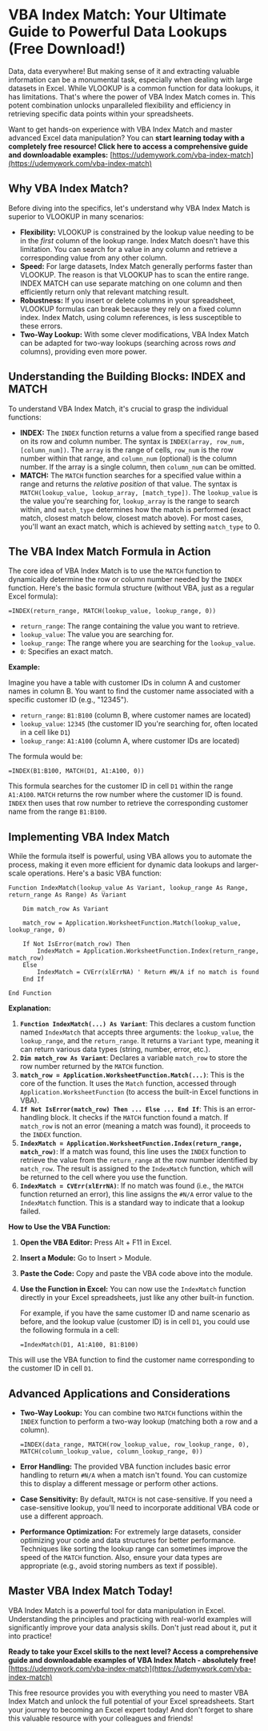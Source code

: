 # VBA Index Match: Your Ultimate Guide to Powerful Data Lookups (Free Download!)

Data, data everywhere! But making sense of it and extracting valuable information can be a monumental task, especially when dealing with large datasets in Excel. While VLOOKUP is a common function for data lookups, it has limitations. That's where the power of VBA Index Match comes in.  This potent combination unlocks unparalleled flexibility and efficiency in retrieving specific data points within your spreadsheets.

Want to get hands-on experience with VBA Index Match and master advanced Excel data manipulation?  You can **start learning today with a completely free resource! Click here to access a comprehensive guide and downloadable examples:** [https://udemywork.com/vba-index-match](https://udemywork.com/vba-index-match)

## Why VBA Index Match?

Before diving into the specifics, let's understand why VBA Index Match is superior to VLOOKUP in many scenarios:

*   **Flexibility:** VLOOKUP is constrained by the lookup value needing to be in the *first* column of the lookup range. Index Match doesn't have this limitation. You can search for a value in any column and retrieve a corresponding value from any other column.
*   **Speed:** For large datasets, Index Match generally performs faster than VLOOKUP.  The reason is that VLOOKUP has to scan the entire range. INDEX MATCH can use separate matching on one column and then efficiently return only that relevant matching result.
*   **Robustness:**  If you insert or delete columns in your spreadsheet, VLOOKUP formulas can break because they rely on a fixed column index. Index Match, using column references, is less susceptible to these errors.
*   **Two-Way Lookup:** With some clever modifications, VBA Index Match can be adapted for two-way lookups (searching across rows *and* columns), providing even more power.

## Understanding the Building Blocks: INDEX and MATCH

To understand VBA Index Match, it's crucial to grasp the individual functions:

*   **INDEX:** The `INDEX` function returns a value from a specified range based on its row and column number.  The syntax is `INDEX(array, row_num, [column_num])`.  The `array` is the range of cells, `row_num` is the row number within that range, and `column_num` (optional) is the column number. If the array is a single column, then `column_num` can be omitted.
*   **MATCH:**  The `MATCH` function searches for a specified value within a range and returns the *relative position* of that value. The syntax is `MATCH(lookup_value, lookup_array, [match_type])`. The `lookup_value` is the value you're searching for, `lookup_array` is the range to search within, and `match_type` determines how the match is performed (exact match, closest match below, closest match above).  For most cases, you'll want an exact match, which is achieved by setting `match_type` to 0.

## The VBA Index Match Formula in Action

The core idea of VBA Index Match is to use the `MATCH` function to dynamically determine the row or column number needed by the `INDEX` function.  Here's the basic formula structure (without VBA, just as a regular Excel formula):

`=INDEX(return_range, MATCH(lookup_value, lookup_range, 0))`

*   `return_range`: The range containing the value you want to retrieve.
*   `lookup_value`: The value you are searching for.
*   `lookup_range`:  The range where you are searching for the `lookup_value`.
*   `0`:  Specifies an exact match.

**Example:**

Imagine you have a table with customer IDs in column A and customer names in column B.  You want to find the customer name associated with a specific customer ID (e.g., "12345").

*   `return_range`:  `B1:B100` (column B, where customer names are located)
*   `lookup_value`: `12345` (the customer ID you're searching for, often located in a cell like `D1`)
*   `lookup_range`: `A1:A100` (column A, where customer IDs are located)

The formula would be:

`=INDEX(B1:B100, MATCH(D1, A1:A100, 0))`

This formula searches for the customer ID in cell `D1` within the range `A1:A100`.  `MATCH` returns the row number where the customer ID is found.  `INDEX` then uses that row number to retrieve the corresponding customer name from the range `B1:B100`.

## Implementing VBA Index Match

While the formula itself is powerful, using VBA allows you to automate the process, making it even more efficient for dynamic data lookups and larger-scale operations.  Here's a basic VBA function:

```vba
Function IndexMatch(lookup_value As Variant, lookup_range As Range, return_range As Range) As Variant

    Dim match_row As Variant

    match_row = Application.WorksheetFunction.Match(lookup_value, lookup_range, 0)

    If Not IsError(match_row) Then
        IndexMatch = Application.WorksheetFunction.Index(return_range, match_row)
    Else
        IndexMatch = CVErr(xlErrNA) ' Return #N/A if no match is found
    End If

End Function
```

**Explanation:**

1.  **`Function IndexMatch(...) As Variant`**:  This declares a custom function named `IndexMatch` that accepts three arguments: the `lookup_value`, the `lookup_range`, and the `return_range`. It returns a `Variant` type, meaning it can return various data types (string, number, error, etc.).
2.  **`Dim match_row As Variant`**: Declares a variable `match_row` to store the row number returned by the `MATCH` function.
3.  **`match_row = Application.WorksheetFunction.Match(...)`**: This is the core of the function. It uses the `Match` function, accessed through `Application.WorksheetFunction` (to access the built-in Excel functions in VBA).
4.  **`If Not IsError(match_row) Then ... Else ... End If`**:  This is an error-handling block. It checks if the `MATCH` function found a match.  If `match_row` is not an error (meaning a match was found), it proceeds to the `INDEX` function.
5.  **`IndexMatch = Application.WorksheetFunction.Index(return_range, match_row)`**: If a match was found, this line uses the `INDEX` function to retrieve the value from the `return_range` at the row number identified by `match_row`. The result is assigned to the `IndexMatch` function, which will be returned to the cell where you use the function.
6.  **`IndexMatch = CVErr(xlErrNA)`**: If no match was found (i.e., the `MATCH` function returned an error), this line assigns the `#N/A` error value to the `IndexMatch` function. This is a standard way to indicate that a lookup failed.

**How to Use the VBA Function:**

1.  **Open the VBA Editor:** Press Alt + F11 in Excel.
2.  **Insert a Module:** Go to Insert > Module.
3.  **Paste the Code:** Copy and paste the VBA code above into the module.
4.  **Use the Function in Excel:**  You can now use the `IndexMatch` function directly in your Excel spreadsheets, just like any other built-in function.

    For example, if you have the same customer ID and name scenario as before, and the lookup value (customer ID) is in cell `D1`, you could use the following formula in a cell:

    `=IndexMatch(D1, A1:A100, B1:B100)`

This will use the VBA function to find the customer name corresponding to the customer ID in cell `D1`.

## Advanced Applications and Considerations

*   **Two-Way Lookup:** You can combine two `MATCH` functions within the `INDEX` function to perform a two-way lookup (matching both a row and a column).

    `=INDEX(data_range, MATCH(row_lookup_value, row_lookup_range, 0), MATCH(column_lookup_value, column_lookup_range, 0))`

*   **Error Handling:**  The provided VBA function includes basic error handling to return `#N/A` when a match isn't found.  You can customize this to display a different message or perform other actions.

*   **Case Sensitivity:**  By default, `MATCH` is not case-sensitive. If you need a case-sensitive lookup, you'll need to incorporate additional VBA code or use a different approach.

*   **Performance Optimization:** For extremely large datasets, consider optimizing your code and data structures for better performance.  Techniques like sorting the lookup range can sometimes improve the speed of the `MATCH` function.  Also, ensure your data types are appropriate (e.g., avoid storing numbers as text if possible).

## Master VBA Index Match Today!

VBA Index Match is a powerful tool for data manipulation in Excel.  Understanding the principles and practicing with real-world examples will significantly improve your data analysis skills. Don't just read about it, put it into practice!

**Ready to take your Excel skills to the next level? Access a comprehensive guide and downloadable examples of VBA Index Match - absolutely free!** [https://udemywork.com/vba-index-match](https://udemywork.com/vba-index-match)

This free resource provides you with everything you need to master VBA Index Match and unlock the full potential of your Excel spreadsheets. Start your journey to becoming an Excel expert today! And don't forget to share this valuable resource with your colleagues and friends!
